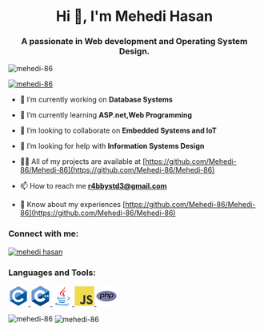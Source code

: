 <h1 align="center">Hi 👋, I'm Mehedi Hasan</h1>
<h3 align="center">A passionate in Web development and Operating System Design.</h3>

<p align="left"> <img src="https://komarev.com/ghpvc/?username=mehedi-86&label=Profile%20views&color=0e75b6&style=flat" alt="mehedi-86" /> </p>

<p align="left"> <a href="https://github.com/ryo-ma/github-profile-trophy"><img src="https://github-profile-trophy.vercel.app/?username=mehedi-86" alt="mehedi-86" /></a> </p>

- 🔭 I’m currently working on **Database Systems**

- 🌱 I’m currently learning **ASP.net,Web Programming**

- 👯 I’m looking to collaborate on **Embedded Systems and IoT**

- 🤝 I’m looking for help with **Information Systems Design**

- 👨‍💻 All of my projects are available at [https://github.com/Mehedi-86/Mehedi-86](https://github.com/Mehedi-86/Mehedi-86)

- 📫 How to reach me **r4bbystd3@gmail.com**

- 📄 Know about my experiences [https://github.com/Mehedi-86/Mehedi-86](https://github.com/Mehedi-86/Mehedi-86)

<h3 align="left">Connect with me:</h3>
<p align="left">
<a href="https://fb.com/mehedi hasan" target="blank"><img align="center" src="https://raw.githubusercontent.com/rahuldkjain/github-profile-readme-generator/master/src/images/icons/Social/facebook.svg" alt="mehedi hasan" height="30" width="40" /></a>
</p>

<h3 align="left">Languages and Tools:</h3>
<p align="left"> <a href="https://www.cprogramming.com/" target="_blank" rel="noreferrer"> <img src="https://raw.githubusercontent.com/devicons/devicon/master/icons/c/c-original.svg" alt="c" width="40" height="40"/> </a> <a href="https://www.w3schools.com/cpp/" target="_blank" rel="noreferrer"> <img src="https://raw.githubusercontent.com/devicons/devicon/master/icons/cplusplus/cplusplus-original.svg" alt="cplusplus" width="40" height="40"/> </a> <a href="https://www.java.com" target="_blank" rel="noreferrer"> <img src="https://raw.githubusercontent.com/devicons/devicon/master/icons/java/java-original.svg" alt="java" width="40" height="40"/> </a> <a href="https://developer.mozilla.org/en-US/docs/Web/JavaScript" target="_blank" rel="noreferrer"> <img src="https://raw.githubusercontent.com/devicons/devicon/master/icons/javascript/javascript-original.svg" alt="javascript" width="40" height="40"/> </a> <a href="https://www.php.net" target="_blank" rel="noreferrer"> <img src="https://raw.githubusercontent.com/devicons/devicon/master/icons/php/php-original.svg" alt="php" width="40" height="40"/> </a> </p>

<p><img align="left" src="https://github-readme-stats.vercel.app/api/top-langs?username=mehedi-86&show_icons=true&locale=en&layout=compact" alt="mehedi-86" /></p>

<p>&nbsp;<img align="center" src="https://github-readme-stats.vercel.app/api?username=mehedi-86&show_icons=true&locale=en" alt="mehedi-86" /></p>
